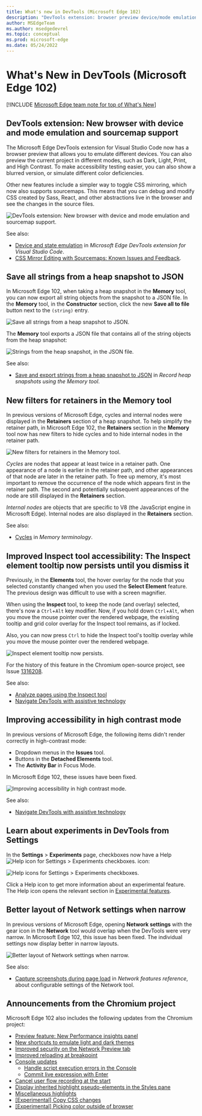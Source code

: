 ```yaml
---
title: What's new in DevTools (Microsoft Edge 102)
description: "DevTools extension: browser preview device/mode emulation and sourcemaps to debug/edit Sass/React.  Save heap snapshot strings to JSON.  Retainers filters in Memory tool.  Inspect tooltip persists.  Better high-contrast display.  Experiments have Help icons.  Improved Network tool layout. And more."
author: MSEdgeTeam
ms.author: msedgedevrel
ms.topic: conceptual
ms.prod: microsoft-edge
ms.date: 05/24/2022
---
```

# What's New in DevTools (Microsoft Edge 102)

[!INCLUDE [Microsoft Edge team note for top of What's New](../../includes/edge-whats-new-note.md)]


<!-- ====================================================================== -->
## DevTools extension: New browser with device and mode emulation and sourcemap support

<!-- Title: New browser preview and sourcemap support in Visual Studio Code -->
<!-- Subtitle: Emulate devices and different rendering modes and debug Sass/React. -->

The Microsoft Edge DevTools extension for Visual Studio Code now has a browser preview that allows you to emulate different devices.  You can also preview the current project in different modes, such as Dark, Light, Print, and High Contrast.  To make accessibility testing easier, you can also show a blurred version, or simulate different color deficiencies.

Other new features include a simpler way to toggle CSS mirroring, which now also supports sourcemaps.  This means that you can debug and modify CSS created by Sass, React, and other abstractions live in the browser and see the changes in the source files.

![DevTools extension: New browser with device and mode emulation and sourcemap support.](devtools-102-images/devtools-ext-new-browser.png)

See also:
* [Device and state emulation](../../../../visual-studio-code/microsoft-edge-devtools-extension.md#device-and-state-emulation) in _Microsoft Edge DevTools extension for Visual Studio Code_.
* [CSS Mirror Editing with Sourcemaps: Known Issues and Feedback](https://github.com/microsoft/vscode-edge-devtools/issues/965).


<!-- ====================================================================== -->
## Save all strings from a heap snapshot to JSON

<!-- Title: Export string objects from a heap snapshot -->
<!-- Subtitle: Use the new "Save all to file" button to save string objects to a JSON file. -->

In Microsoft Edge 102, when taking a heap snapshot in the **Memory** tool, you can now export all string objects from the snapshot to a JSON file.  In the **Memory** tool, in the **Constructor** section, click the new **Save all to file** button next to the `(string)` entry.

![Save all strings from a heap snapshot to JSON.](devtools-102-images/save-heap-snapshot-strings-json.png)

The **Memory** tool exports a JSON file that contains all of the string objects from the heap snapshot:

![Strings from the heap snapshot, in the JSON file.](devtools-102-images/heap-snapshot-strings-json-file.png)

See also:
* [Save and export strings from a heap snapshot to JSON](../../../memory-problems/heap-snapshots.md#save-and-export-strings-from-a-heap-snapshot-to-json) in _Record heap snapshots using the Memory tool_.


<!-- ====================================================================== -->
## New filters for retainers in the Memory tool

<!-- Title: Debug retainers more easily in the Memory tool -->
<!-- Subtitle: Use new filters in the Retainers section of a heap snapshot to simplify retainer paths. -->

In previous versions of Microsoft Edge, cycles and internal nodes were displayed in the **Retainers** section of a heap snapshot.
To help simplify the retainer path, in Microsoft Edge 102, the **Retainers** section in the **Memory** tool now has new filters to hide cycles and to hide internal nodes in the retainer path.

![New filters for retainers in the Memory tool.](devtools-102-images/filters-retainers-memory-tool.png)
<!-- Instructions for screenshot
(how to configure the DevTools correctly, a website or CodePen that the writer can use, where to navigate in the DevTools UI for the screenshot, etc.)
In Edge Canary/Dev, navigate to edge://verson and ensure you're on version 102+
Open DevTools > Memory and take a heap snapshot
In the Retainers section, set the "Filter edges" dropdown to not select "Hide internal" or "Hide cycled"
Now expand the Retainers section until you find a grayed out entry (this indicates a cycle)
Image
5. Now in the "Filter edges" dropdown, select "Hide cycled". Those grayed out entries will no longer appear.
Image
Take a screenshot before and after with the filter
draw red boxes around what was there before (grayed out)
-->

_Cycles_ are nodes that appear at least twice in a retainer path.
One appearance of a node is earlier in the retainer path, and other appearances of that node are later in the retainer path.
To free up memory, it's most important to remove the occurrence of the node which appears first in the retainer path.
The second and potentially subsequent appearances of the node are still displayed in the **Retainers** section.

_Internal nodes_ are objects that are specific to V8 (the JavaScript engine in Microsoft Edge).  Internal nodes are also displayed in the **Retainers** section.


<!--
Video recording of feature in action
Refer to attachment
-->

See also:
* [Cycles](../../../memory-problems/memory-101.md#cycles) in _Memory terminology_.
<!-- todo: update regular docs:
*  Add how to use the filters to hide cycles.
-->


<!-- ====================================================================== -->
## Improved Inspect tool accessibility: The Inspect element tooltip now persists until you dismiss it

<!-- Title: Improving the Inspect element tooltip -->
<!-- Subtitle: The Inspect element tooltip now persists until you dismiss it, improving accessibility and ease of use. -->

Previously, in the **Elements** tool, the hover overlay for the node that you selected constantly changed when you used the **Select Element** feature.
The previous design was difficult to use with a screen magnifier.

When using the **Inspect** tool, to keep the node (and overlay) selected,<!--?--> there's now a `Ctrl`+`Alt` key modifier.
Now, if you hold down `Ctrl`+`Alt`, when you move the mouse pointer over the rendered webpage, the existing tooltip and grid color overlay for the Inspect tool remains, as if locked.

Also, you can now press `Ctrl`<!--?--> to hide the Inspect tool's tooltip overlay while you move the mouse pointer over the rendered webpage.

![Inspect element tooltip now persists.](devtools-102-images/inspect-element-tooltip-persists.png)
<!-- screenshot instructions:
1. Set magnifier in windows settings to > 200%.
2. Inspect the web page (microsoft.com is fine).
3. Make sure the Elements tool tab is open.
4. Click the Inspect element tool.
5. Move to the content of the rendered webpage (not inside devtools).
6. Try navigating without key modifiers.  You will start going through nodes/elements as soon as mouse starts moving.
After the fix:
Element keeps selected and you can move the mouse around (allowing you to navigate the screen and keep context)
-->

<!-- work item has GIF -->

For the history of this feature in the Chromium open-source project, see Issue [1316208](https://crbug.com/1316208).

See also:
*  [Analyze pages using the Inspect tool](../../../css/inspect.md)
*  [Navigate DevTools with assistive technology](../../../accessibility/navigation.md)


<!-- ====================================================================== -->
## Improving accessibility in high contrast mode

<!-- Title: Accessibility improvements for high contrast mode -->
<!-- Subtitle: Dropdown menu in the Issues tool, buttons in the Detached Elements tool, and the activity bar in Focus Mode now display better in high contrast. -->

In previous versions of Microsoft Edge, the following items didn't render correctly in high-contrast mode:
*  Dropdown menus in the **Issues** tool.
*  Buttons in the **Detached Elements** tool.
*  The **Activity Bar** in Focus Mode.

In Microsoft Edge 102, these issues have been fixed.

![Improving accessibility in high contrast mode.](devtools-102-images/accessibility-high-contrast-mode.png)
<!-- Instructions for screenshot
Refer to the GIFs in: PR: Fix high contrast colors in Issues dropdown menus
And the screenshots in: PR: [A11y] Various high contrast fixes

To show the current behavior, put Windows in a contrast theme by opening **Windows settings** > **Accessibility** > **Contrast themes**.
Open DevTools. Not in Focus Mode, take screenshots of the Detached Elements tool and the dropdown menus in the Issues tool. In Focus Mode, take screenshots of the Activity Bar.
-->

<!-- Video recording of feature in action
Refer to the attachments -->

See also:
* [Navigate DevTools with assistive technology](../../../accessibility/navigation.md)


<!-- ====================================================================== -->
## Learn about experiments in DevTools from Settings

<!-- Title: Help icons for Experiments checkboxes -->
<!-- Subtitle: In Settings > Experiments page, each experimental feature's checkbox has a Help (?) icon next to it for more information.. -->

In the **Settings** > **Experiments** page, checkboxes now have a Help ![Help icon for Settings > Experiments checkboxes.](../04/devtools-101-images/settings-experiments-help-icon.png) icon:

![Help icons for Settings > Experiments checkboxes.](devtools-102-images/settings-experiments-help-icons.png)

Click a Help icon to get more information about an experimental feature.  The Help icon opens the relevant section in [Experimental features](../../../experimental-features/index.md).

<!--
Video recording of feature in action
See attachment
-->


<!-- ====================================================================== -->
## Better layout of Network settings when narrow

<!-- Title: Better support for the Network tool in narrow layouts -->
<!-- Subtitle: The settings in the Network tool no longer overlap when the DevTools are narrow. -->

In previous versions of Microsoft Edge, opening **Network settings** with the gear icon in the **Network** tool would overlap when the DevTools were very narrow.  In Microsoft Edge 102, this issue has been fixed.  The individual settings now display better in narrow layouts.

![Better layout of Network settings when narrow.](devtools-102-images/layout-network-settings-narrow.png)
<!-- Instructions for screenshot
(how to configure the DevTools correctly, a website or CodePen that the writer can use, where to navigate in the DevTools UI for the screenshot, etc.)
In Microsoft Edge Canary/Dev, navigate to edge://version and ensure you're on 102+
Open DevTools and undock them
Switch to Network tool
Open Network settings by selecting the gear icon in the Network tool
Make the DevTools very narrow
Repeat Steps 2-3 in Microsoft Edge Stable (ensure you're on version 101) and you should see that the settings overlap with each other. -->

<!-- Video recording of feature in action
Refer to attachments -->

See also:
* [Capture screenshots during page load](../../../network/reference.md#capture-screenshots-during-page-load) in _Network features reference_, about configurable settings of the Network tool.


<!-- ====================================================================== -->
## Announcements from the Chromium project

Microsoft Edge 102 also includes the following updates from the Chromium project:

* [Preview feature: New Performance insights panel](https://developer.chrome.com/blog/new-in-devtools-102/#perf)
* [New shortcuts to emulate light and dark themes](https://developer.chrome.com/blog/new-in-devtools-102/#emulation)
* [Improved security on the Network Preview tab](https://developer.chrome.com/blog/new-in-devtools-102/#network-preview)
* [Improved reloading at breakpoint](https://developer.chrome.com/blog/new-in-devtools-102/#debugger)
* [Console updates](https://developer.chrome.com/blog/new-in-devtools-102/#console)
   * [Handle script execution errors in the Console](https://developer.chrome.com/blog/new-in-devtools-102/#errors)
   * [Commit live expression with Enter](https://developer.chrome.com/blog/new-in-devtools-102/#live-expression)
* [Cancel user flow recording at the start](https://developer.chrome.com/blog/new-in-devtools-102/#recorder)
* [Display inherited highlight pseudo-elements in the Styles pane](https://developer.chrome.com/blog/new-in-devtools-102/#pseudo)
* [Miscellaneous highlights](https://developer.chrome.com/blog/new-in-devtools-102/#misc)
* [[Experimental] Copy CSS changes](https://developer.chrome.com/blog/new-in-devtools-102/#copy)
* [[Experimental] Picking color outside of browser](https://developer.chrome.com/blog/new-in-devtools-102/#color-picker)


<!-- ====================================================================== -->
<!-- uncomment if content is copied from developer.chrome.com to this page -->

<!-- > [!NOTE]
> Portions of this page are modifications based on work created and [shared by Google](https://developers.google.com/terms/site-policies) and used according to terms described in the [Creative Commons Attribution 4.0 International License](https://creativecommons.org/licenses/by/4.0).
> The original page for announcements from the Chromium project is [What's New in DevTools (Chrome 102)](https://developer.chrome.com/blog/new-in-devtools-102) and is authored by [Jecelyn Yeen](https://developers.google.com/web/resources/contributors#jecelynyeen) (Developer advocate working on Chrome DevTools at Google). -->


<!-- ====================================================================== -->
<!-- uncomment if content is copied from developer.chrome.com to this page -->

<!-- [![Creative Commons License.](https://i.creativecommons.org/l/by/4.0/88x31.png)](https://creativecommons.org/licenses/by/4.0)
This work is licensed under a [Creative Commons Attribution 4.0 International License](https://creativecommons.org/licenses/by/4.0). -->

